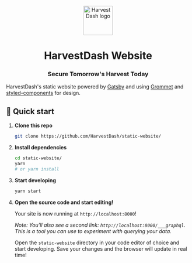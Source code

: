 <p align="center">
    <img alt="HarvestDash logo" src="_assets/FarmGoat_Logo.svg" width="80" />
</p>
<h1 align="center">
  HarvestDash Website
</h1>
<h3 align="center">
  Secure Tomorrow&apos;s Harvest Today
</h3>

HarvestDash&apos;s static website powered by [Gatsby](https://www.gatsbyjs.org/) and using [Grommet](https://v2.grommet.io/) and [styled-components](https://www.styled-components.com/) for design.

## 🚀 Quick start

1.  **Clone this repo**

    ```sh
    git clone https://github.com/HarvestDash/static-website/
    ```

1.  **Install dependencies**

    ```sh
    cd static-website/
    yarn
    # or yarn install
    ```

1.  **Start developing**

    ```sh
    yarn start
    ```

1.  **Open the source code and start editing!**

    Your site is now running at `http://localhost:8000`!

    _Note: You'll also see a second link: _`http://localhost:8000/___graphql`_. This is a tool you can use to experiment with querying your data._

    Open the `static-website` directory in your code editor of choice and start developing. Save your changes and the browser will update in real time!
